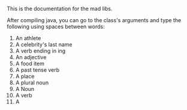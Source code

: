 This is the documentation for the mad libs.

After compiling java, you can go to the class's arguments and type the following using spaces between words:

1. An athlete
2. A celebrity's last name
3. A verb ending in ing
4.  An adjective
5. A food item
6. A past tense verb
7. A place
8. A plural noun
9.  A Noun
10. A verb
11. A 